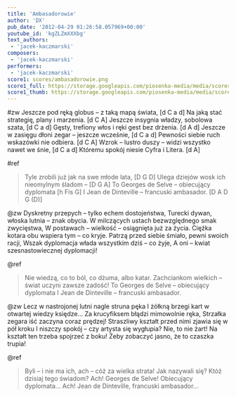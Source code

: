 ```yaml
---
title: 'Ambasadorowie'
author: 'DX'
pub_date: '2012-04-29 01:26:58.057969+00:00'
youtube_id: 'kgZLZmXXXbg'
text_authors:
 - 'jacek-kaczmarski'
composers:
 - 'jacek-kaczmarski'
performers:
 - 'jacek-kaczmarski'
score1: scores/ambasadorowie.png
score1_full: https://storage.googleapis.com/piosenka-media/media/scores/ambasadorowie.png
score1_thumb: https://storage.googleapis.com/piosenka-media/media/scores/ambasadorowie.png.180x0_q85_upscale.jpg
---
```


#zw
Jeszcze pod ręką globus – z taką mapą świata, [d C a d]
Na jaką stać strategię, plany i marzenia. [d C A]
Jeszcze insygnia władzy, sobolowa szata, [d C a d]
Gęsty, trefiony włos i ręki gest bez drżenia. [d A d]
Jeszcze w zasięgu dłoni zegar – jeszcze wcześnie, [d C a d]
Pewności siebie ruch wskazówki nie odbiera. [d C A]
Wzrok – lustro duszy – widzi wszystko nawet we śnie, [d C a d]
Któremu spokój niesie Cyfra i Litera. [d A]

#ref
>Tyle zrobili już jak na swe młode lata, [D G D]
>Ulega dziejów wosk ich nieomylnym śladom – [D G A]
>To Georges de Selve – obiecujący dyplomata [h Fis G]
>I Jean de Dinteville – francuski ambasador. [D A D G (D)]

@zw
Dyskretny przepych – tylko echem dostojeństwa,
Turecki dywan, włoska lutnia – znak obycia.
W milczących ustach bezwzględnego smak zwycięstwa,
W postawach – wielkość – osiągnięta już za życia.
Ciężka kotara obu wspiera tym – co kryje.
Patrzą przed siebie śmiało, pewni swoich racji,
Wszak dyplomacja włada wszystkim dziś – co żyje,
A oni – kwiat szesnastowiecznej dyplomacji!

@ref
>Nie wiedzą, co to ból, co dżuma, albo katar.
>Zachciankom wielkich – świat uczyni zawsze zadość!
>To Georges de Selve – obiecujący dyplomata
>I Jean de Dinteville – francuski ambasador.

@zw
Lecz w nastrojonej lutni nagle struna pęka
I żółkną brzegi kart w otwartej wiedzy księdze…
Za krucyfiksem błądzi mimowolnie ręka,
Strzałka zegara iść zaczyna coraz prędzej!
Straszliwy kształt przed nimi zjawia się w pół kroku
I niszczy spokój – czy artysta się wygłupia?
Nie, to nie żart! Na kształt ten trzeba spojrzeć z boku!
Żeby zobaczyć jasno, że to czaszka trupia!

@ref
>Byli – i nie ma ich, ach – cóż za wielka strata!
>Jak nazywali się? Któż dzisiaj tego świadom?
>Ach! Georges de Selve! Obiecujący dyplomata…
>Ach! Jean de Dinteville, francuski ambasador…